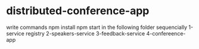 # distributed-conference-app

write commands 
npm install
npm start
in the following folder sequencially
1-service registry
2-speakers-service
3-feedback-service
4-confereence-app
